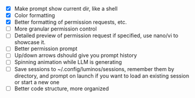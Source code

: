 - [X] Make prompt show current dir, like a shell
- [X] Color formatting
- [X] Better formatting of permission requests, etc.
- [ ] More granular permission control
- [ ] Detailed preview of permission request if specified, use nano/vi to showcase it. 
- [ ] Better permission prompt
- [ ] Up/down arrows dshould give you prompt history
- [ ] Spinning animation while LLM is generating
- [ ] Save sessions to ~/.config/luminos/sessions, remember them by directory, and prompt on launch if you want to load an existing session or start a new one
- [ ] Better code structure, more organized